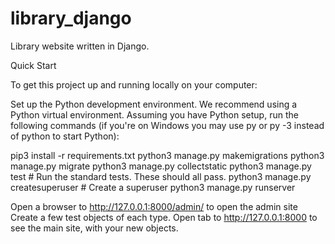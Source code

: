 # library_django
Library website written in Django.

Quick Start

To get this project up and running locally on your computer:

Set up the Python development environment. We recommend using a Python virtual environment.
Assuming you have Python setup, run the following commands (if you're on Windows you may use py or py -3 instead of python to start Python):

pip3 install -r requirements.txt
python3 manage.py makemigrations
python3 manage.py migrate
python3 manage.py collectstatic
python3 manage.py test # Run the standard tests. These should all pass.
python3 manage.py createsuperuser # Create a superuser
python3 manage.py runserver

Open a browser to http://127.0.0.1:8000/admin/ to open the admin site 
Create a few test objects of each type. 
Open tab to http://127.0.0.1:8000 to see the main site, with your new objects. 
